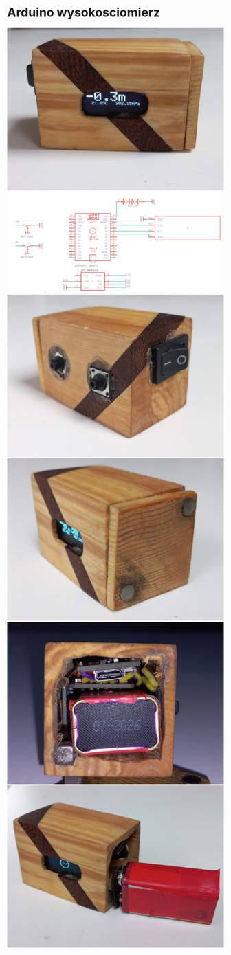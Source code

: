 # Arduino wysokosciomierz


![](20240323_145735.jpg)
![](wysokosciomierz/schemat.PNG)
![](20240323_145754.jpg)
![](20240323_145822.jpg)
![](20240323_145948.jpg)
![](20240323_150043.jpg)

